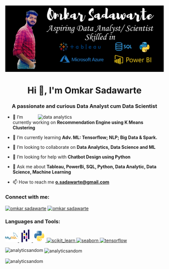 ![logo](https://github.com/AnalyticsAndOm/AnalyticsAndOm/blob/main/Brusher.png)
<h1 align="center">Hi 👋, I'm Omkar Sadawarte</h1>
<h3 align="center">A passionate and curious Data Analyst cum Data Scientist</h3>

<img align="right" alt="data analytics" width="400" src="https://media3.giphy.com/media/L1R1tvI9svkIWwpVYr/200.webp?cid=790b7611ek8dvehikeo087cgmcv5g6etqnh8dai3anyhwx4d&ep=v1_gifs_search&rid=200.webp&ct=g">

- 🔭 I’m currently working on **Recommendation Engine using K Means Clustering**

- 🌱 I’m currently learning **Adv. ML: Tensorflow; NLP; Big Data & Spark.**

- 👯 I’m looking to collaborate on **Data Analytics, Data Science and ML**

- 🤝 I’m looking for help with **Chatbot Design using Python**

- 💬 Ask me about **Tableau, PowerBi, SQL, Python, Data Analytic, Data Science, Machine Learning**

- 📫 How to reach me **o.sadawarte@gmail.com**

<h3 align="left">Connect with me:</h3>
<p align="left">
<a href="https://linkedin.com/in/omkarsadawarte" target="blank"><img align="center" src="https://raw.githubusercontent.com/rahuldkjain/github-profile-readme-generator/master/src/images/icons/Social/linked-in-alt.svg" alt="omkar sadawarte" height="30" width="40" /></a>
<a href="https://www.kaggle.com/bravothunder123" target="blank"><img align="center" src="https://raw.githubusercontent.com/rahuldkjain/github-profile-readme-generator/master/src/images/icons/Social/kaggle.svg" alt="omkar sadawarte" height="30" width="40" /></a>
</p>


<h3 align="left">Languages and Tools:</h3>
<p align="left"> <a href="https://www.mysql.com/" target="_blank" rel="noreferrer"> <img src="https://raw.githubusercontent.com/devicons/devicon/master/icons/mysql/mysql-original-wordmark.svg" alt="mysql" width="40" height="40"/> </a> <a href="https://pandas.pydata.org/" target="_blank" rel="noreferrer"> <img src="https://raw.githubusercontent.com/devicons/devicon/2ae2a900d2f041da66e950e4d48052658d850630/icons/pandas/pandas-original.svg" alt="pandas" width="40" height="40"/> </a> <a href="https://www.python.org" target="_blank" rel="noreferrer"> <img src="https://raw.githubusercontent.com/devicons/devicon/master/icons/python/python-original.svg" alt="python" width="40" height="40"/> </a> <a href="https://scikit-learn.org/" target="_blank" rel="noreferrer"> <img src="https://upload.wikimedia.org/wikipedia/commons/0/05/Scikit_learn_logo_small.svg" alt="scikit_learn" width="40" height="40"/> </a> <a href="https://seaborn.pydata.org/" target="_blank" rel="noreferrer"> <img src="https://seaborn.pydata.org/_images/logo-mark-lightbg.svg" alt="seaborn" width="40" height="40"/> </a> <a href="https://www.tensorflow.org" target="_blank" rel="noreferrer"> <img src="https://www.vectorlogo.zone/logos/tensorflow/tensorflow-icon.svg" alt="tensorflow" width="40" height="40"/> </a> </p>

<p><img align="left" src="https://github-readme-stats.vercel.app/api/top-langs?username=analyticsandom&show_icons=true&locale=en&layout=compact" alt="analyticsandom" /></p>

<p>&nbsp;<img align="center" src="https://github-readme-stats.vercel.app/api?username=analyticsandom&show_icons=true&locale=en" alt="analyticsandom" /></p>

<p><img align="center" src="https://github-readme-streak-stats.herokuapp.com/?user=analyticsandom&" alt="analyticsandom" /></p>
